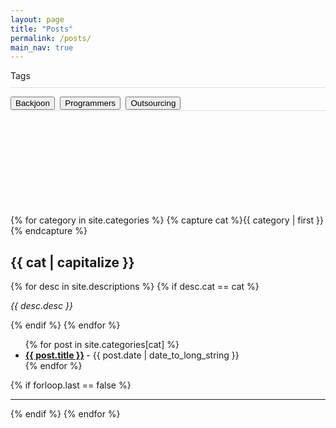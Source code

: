```yaml
---
layout: page
title: "Posts"
permalink: /posts/
main_nav: true
---
```


<div>Tags</div>
<div class="category" style=" height: 200px;">
    <div style="height: 10px;"></div>    
    <div class="category-nav" style="font-size: 30px;border-bottom: 1px solid #dddddd; border-top: 1px solid #dddddd;">
        <button class="back-joon" onclick="indexMove('backjoon')"> Backjoon</button>
        <button class="programmers" onclick="indexMove('programmers')"> Programmers</button>
        <button class="Outsourcing" onclick="indexMove('Outsourcing')"> Outsourcing</button>
    </div>
    <div style="height: 10px;"></div>
</div >


{% for category in site.categories %}
  {% capture cat %}{{ category | first }}{% endcapture %}
  <h2 id="{{cat}}">{{ cat | capitalize }}</h2>
  {% for desc in site.descriptions %}
    {% if desc.cat == cat %}
      <p class="desc"><em>{{ desc.desc }}</em></p>
    {% endif %}
  {% endfor %}
  <ul class="posts-list">
  {% for post in site.categories[cat] %}
    <li>
      <strong>
        <a href="{{ post.url | prepend: site.baseurl }}">{{ post.title }}</a>
      </strong>
      <span class="post-date">- {{ post.date | date_to_long_string }}</span>
    </li>
  {% endfor %}
  </ul>
  {% if forloop.last == false %}<hr>{% endif %}
{% endfor %}
<br>



<script src="//code.jquery.com/jquery-3.3.1.min.js"></script>
<script src="https://code.jquery.com/ui/1.12.1/jquery-ui.js"></script>
<script type="text/javascript">
function indexMove(variable) {
    var id =  variable;
    console.log('test good');
    console.log('variable : '+variable);
    var offset = $('#'+variable).offset();
    $('html,body').animate({scrollTop : offset.top-200},400);
    
    console.log(offset.top);
}
</script>
